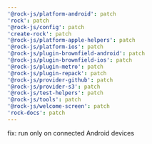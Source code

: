 ```yaml
---
'@rock-js/platform-android': patch
'rock': patch
'@rock-js/config': patch
'create-rock': patch
'@rock-js/platform-apple-helpers': patch
'@rock-js/platform-ios': patch
'@rock-js/plugin-brownfield-android': patch
'@rock-js/plugin-brownfield-ios': patch
'@rock-js/plugin-metro': patch
'@rock-js/plugin-repack': patch
'@rock-js/provider-github': patch
'@rock-js/provider-s3': patch
'@rock-js/test-helpers': patch
'@rock-js/tools': patch
'@rock-js/welcome-screen': patch
'rock-docs': patch
---
```


fix: run only on connected Android devices
